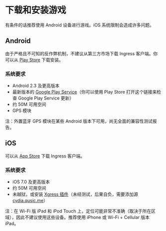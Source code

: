 # 下载和安装游戏

有条件的话推荐使用 Android 设备进行游戏。iOS 系统限制会造成许多问题。

## Android

由于严格且不可知的反作弊机制，不建议从第三方市场下载 Ingress 客户端。你可以从 [Play Store](https://play.google.com/store/apps/details?id=com.nianticproject.ingress) 下载安装。

### 系统要求

 * Android 2.3 及更高版本
 * 最新版本的 [Google Play Service](https://play.google.com/store/apps/details?id=com.google.android.gms)（你可以使用 Play Store 打开这个链接来检查 Google Play Service 更新）
 * 约 50M 可用空间
 * GPS 模块

注：外置蓝牙 GPS 模块在某些 Android 版本下可用，尚无全面的兼容性测试报告。

## iOS

可以从 [App Store](https://itunes.apple.com/us/app/ingress/id576505181?mt=8) 下载 Ingress 客户端。

### 系统要求

 * iOS 7.0 及更高版本
 * 约 50M 可用空间
 * 未越狱，或安装 [Xgress 插件](https://github.com/Qusic/Xgress)（未经测试，后果自负，需要添加源 [cydia.qusic.me](http://cydia.qusic.me/)）

注：在 Wi-Fi 版 iPad 和 iPod Touch 上，定位可能非常不准确（取决于所在区域），因此不建议使用这些设备。推荐使用 iPhone 或 Wi-Fi + Cellular 版本 iPad。
